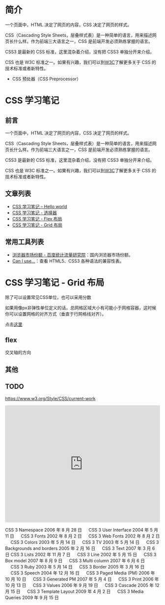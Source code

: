 # 简介

一个页面中，HTML 决定了网页的内容，CSS 决定了网页的样式。

CSS（Cascading Style Sheets，层叠样式表）是一种简单的语言，用来描述网页长什么样。作为前端三大语言之一，CSS 是前端开发必须熟练掌握的语言。

CSS3 是最新的 CSS 标准，这里混杂着介绍，没有把 CSS3 单独分开来介绍。

CSS 也是 W3C 标准之一。如果有兴趣，我们可以到[W3C](https://www.w3.org/Style/CSS/)了解更多关于 CSS 的技术标准或者新特性。

* CSS 预处器（CSS Preprocessor）

# CSS 学习笔记

## 前言

一个页面中，HTML 决定了网页的内容，CSS 决定了网页的样式。

CSS（Cascading Style Sheets，层叠样式表）是一种简单的语言，用来描述网页长什么样。作为前端三大语言之一，CSS 是前端开发必须熟练掌握的语言。

CSS3 是最新的 CSS 标准，这里混杂着介绍，没有把 CSS3 单独分开来介绍。

CSS 也是 W3C 标准之一。如果有兴趣，我们可以到[W3C](https://www.w3.org/Style/CSS/)了解更多关于 CSS 的技术标准或者新特性。

## 文章列表

* [CSS 学习笔记 – Hello world](http://www.chenjianhang.com/2010.html)
* [CSS 学习笔记 - 选择器](http://www.chenjianhang.com/2041.html)
* [CSS 学习笔记 - Flex 布局](http://www.chenjianhang.com/2043.html)
* [CSS 学习笔记 - Grid 布局](http://www.chenjianhang.com/2050.html)

## 常用工具列表

* [浏览器市场份额 - 百度统计流量研究院](http://tongji.baidu.com/data/browser/)：国内浏览器市场份额。
* [Can I use...](http://caniuse.com/)：查看 HTML5、CSS3 各种语法的兼容性表。



# CSS 学习笔记 - Grid 布局


除了可以设置常见CSS单位，也可以采用分数

如果用像px非弹性单位定义的话，总网格区域大小有可能小于网格容器，这时候你可以设置网格的对齐方式（垂直于行网格线对齐）。


点击[这里](http://caniuse.com/#search=grid)



## flex


交叉轴的方向









## 其他





## TODO


https://www.w3.org/Style/CSS/current-work


<iframe src="http://caniuse.com/css-clip-path/embed" width="100%" height="380" frameborder="0"></iframe>



CSS 3 Namespace 2006 年 8 月 28 日 　
CSS 3 User Interface 2004 年 5 月 11 日 　
CSS 3 Fonts 2002 年 8 月 2 日 　
CSS 3 Web Fonts 2002 年 8 月 2 日 　
CSS 3 Colors 2003 年 5 月 14 日 　
CSS 3 TV 2003 年 5 月 14 日 　
CSS 3 Backgrounds and borders 2005 年 2 月 16 日 　
CSS 3 Text 2007 年 3 月 6 日
CSS 3 Lists 2002 年 11 月 7 日 　
CSS 3 Line 2002 年 5 月 15 日 　
CSS 3 Box model 2007 年 8 月 9 日 　
CSS 3 Multi column 2007 年 6 月 6 日 　
CSS 3 Ruby 2003 年 5 月 14 日 　
CSS 3 Border 2005 年 3 月 16 日 　
CSS 3 Speech 2004 年 12 月 16 日 　
CSS 3 Paged Media (PM) 2006 年 10 月 10 日 　
CSS 3 Generated PM 2007 年 5 月 4 日 　
CSS 3 Print 2006 年 10 月 13 日 　
CSS 3 Values 2006 年 9 月 19 日 　
CSS 3 Cascade 2005 年 12 月 15 日 　
CSS 3 Template Layout 2009 年 4 月 2 日 　
CSS 3 Media Queries 2009 年 9 月 15 日